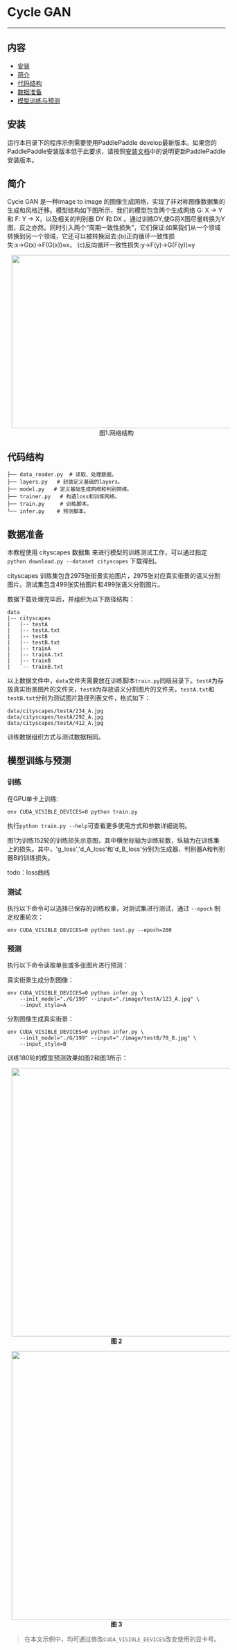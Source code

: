 # Cycle GAN

---
## 内容

- [安装](#安装)
- [简介](#简介)
- [代码结构](#代码结构)
- [数据准备](#数据准备)
- [模型训练与预测](#模型训练与预测)

## 安装

运行本目录下的程序示例需要使用PaddlePaddle develop最新版本。如果您的PaddlePaddle安装版本低于此要求，请按照[安装文档](http://www.paddlepaddle.org/docs/develop/documentation/zh/build_and_install/pip_install_cn.html)中的说明更新PaddlePaddle安装版本。

## 简介
Cycle GAN 是一种image to image 的图像生成网络，实现了非对称图像数据集的生成和风格迁移。模型结构如下图所示，我们的模型包含两个生成网络 G: X → Y 和 F: Y → X，以及相关的判别器 DY 和 DX 。通过训练DY,使G将X图尽量转换为Y图，反之亦然。同时引入两个“周期一致性损失”，它们保证:如果我们从一个领域转换到另一个领域，它还可以被转换回去:(b)正向循环一致性损失:x→G(x)→F(G(x))≈x， (c)反向循环一致性损失:y→F(y)→G(F(y))≈y

<p align="center">
<img src="image/net.jpg" height=400 width=600 hspace='10'/> <br />
图1.网络结构
</p>


## 代码结构
```
├── data_reader.py  # 读取、处理数据。
├── layers.py   # 封装定义基础的layers。
├── model.py   # 定义基础生成网络和判别网络。
├── trainer.py   # 构造loss和训练网络。
├── train.py     # 训练脚本。
└── infer.py    # 预测脚本。
```


## 数据准备

本教程使用 cityscapes 数据集 来进行模型的训练测试工作，可以通过指定 `python download.py --dataset cityscapes` 下载得到。

cityscapes 训练集包含2975张街景实拍图片，2975张对应真实街景的语义分割图片。测试集包含499张实拍图片和499张语义分割图片。

数据下载处理完毕后，并组织为以下路径结构：

```
data
|-- cityscapes
|   |-- testA
|   |-- testA.txt
|   |-- testB
|   |-- testB.txt
|   |-- trainA
|   |-- trainA.txt
|   |-- trainB
|   `-- trainB.txt

```

以上数据文件中，`data`文件夹需要放在训练脚本`train.py`同级目录下。`testA`为存放真实街景图片的文件夹，`testB`为存放语义分割图片的文件夹，`testA.txt`和`testB.txt`分别为测试图片路径列表文件，格式如下：

```
data/cityscapes/testA/234_A.jpg
data/cityscapes/testA/292_A.jpg
data/cityscapes/testA/412_A.jpg
```

训练数据组织方式与测试数据相同。


## 模型训练与预测

### 训练

在GPU单卡上训练:

```
env CUDA_VISIBLE_DEVICES=0 python train.py
```

执行`python train.py --help`可查看更多使用方式和参数详细说明。

图1为训练152轮的训练损失示意图，其中横坐标轴为训练轮数，纵轴为在训练集上的损失。其中，'g_loss','d_A_loss'和'd_B_loss'分别为生成器、判别器A和判别器B的训练损失。

todo：loss曲线

### 测试

执行以下命令可以选择已保存的训练权重，对测试集进行测试，通过 `--epoch` 制定权重轮次：

```
env CUDA_VISIBLE_DEVICES=0 python test.py --epoch=200
```


### 预测

执行以下命令读取单张或多张图片进行预测：

真实街景生成分割图像：

```
env CUDA_VISIBLE_DEVICES=0 python infer.py \
    --init_model="./G/199" --input="./image/testA/123_A.jpg" \
    --input_style=A 
```

分割图像生成真实街景：

```
env CUDA_VISIBLE_DEVICES=0 python infer.py \
    --init_model="./G/199" --input="./image/testB/78_B.jpg" \
    --input_style=B 
```

训练180轮的模型预测效果如图2和图3所示：

<p align="center">
<img src="images/A2B.jpg" width="620" hspace='10'/> <br/>
<strong>图 2</strong>
</p>

<p align="center">
<img src="images/B2A.jpg" width="620" hspace='10'/> <br/>
<strong>图 3</strong>
</p>

>在本文示例中，均可通过修改`CUDA_VISIBLE_DEVICES`改变使用的显卡号。
